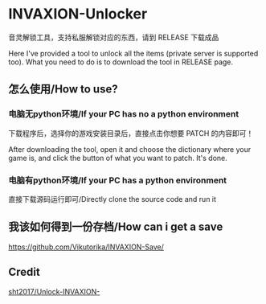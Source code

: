 # INVAXION-Unlocker

音灵解锁工具，支持私服解锁对应的东西，请到 RELEASE 下载成品

Here I've provided a tool to unlock all the items (private server is supported too). What you need to do is to download the tool in RELEASE page.

## 怎么使用/How to use?

### 电脑无python环境/If your PC has no a python environment

下载程序后，选择你的游戏安装目录后，直接点击你想要 PATCH 的内容即可！

After downloading the tool, open it and choose the dictionary where your game is, and click the button of what you want to patch. It's done.

### 电脑有python环境/If your PC has a python environment

直接下载源码运行即可/Directly clone the source code and run it

## 我该如何得到一份存档/How can i get a save

https://github.com/Vikutorika/INVAXION-Save/


## Credit

[sht2017/Unlock-INVAXION-](https://github.com/sht2017/Unlock-INVAXION-)
